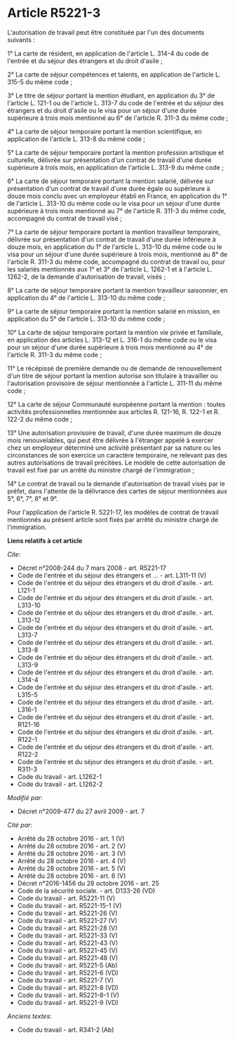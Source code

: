 # Article R5221-3

L'autorisation de travail peut être constituée par l'un des documents suivants : 

1° La carte de résident, en application de l'article L. 314-4 du code de l'entrée et du séjour des étrangers et du droit
d'asile ; 

2° La carte de séjour compétences et talents, en application de l'article L. 315-5 du même code ; 

3° Le titre de séjour portant la mention étudiant, en application du 3° de l'article L. 121-1 ou de l'article L. 313-7 du
code de l'entrée et du séjour des étrangers et du droit d'asile ou le visa pour un séjour d'une durée supérieure à trois mois
mentionné au 6° de l'article R. 311-3 du même code ; 

4° La carte de séjour temporaire portant la mention scientifique, en application de l'article L. 313-8 du même code ; 

5° La carte de séjour temporaire portant la mention profession artistique et culturelle, délivrée sur présentation d'un
contrat de travail d'une durée supérieure à trois mois, en application de l'article L. 313-9 du même code ; 

6° La carte de séjour temporaire portant la mention salarié, délivrée sur présentation d'un contrat de travail d'une durée
égale ou supérieure à douze mois conclu avec un employeur établi en France, en application du 1° de l'article L. 313-10 du
même code ou le visa pour un séjour d'une durée supérieure à trois mois mentionné au 7° de l'article R. 311-3 du même code,
accompagné du contrat de travail visé ; 

7° La carte de séjour temporaire portant la mention travailleur temporaire, délivrée sur présentation d'un contrat de travail
d'une durée inférieure à douze mois, en application du 1° de l'article L. 313-10 du même code ou le visa pour un séjour d'une
durée supérieure à trois mois, mentionné au 8° de l'article R. 311-3 du même code, accompagné du contrat de travail ou, pour
les salariés mentionnés aux 1° et 3° de l'article L. 1262-1 et à l'article L. 1262-2, de la demande d'autorisation de
travail, visés ; 

8° La carte de séjour temporaire portant la mention travailleur saisonnier, en application du 4° de l'article L. 313-10 du
même code ; 

9° La carte de séjour temporaire portant la mention salarié en mission, en application du 5° de l'article L. 313-10 du même
code ; 

10° La carte de séjour temporaire portant la mention vie privée et familiale, en application des articles L. 313-12 et L.
316-1 du même code ou le visa pour un séjour d'une durée supérieure à trois mois mentionné au 4° de l'article R. 311-3 du
même code ; 

11° Le récépissé de première demande ou de demande de renouvellement d'un titre de séjour portant la mention autorise son
titulaire à travailler ou l'autorisation provisoire de séjour mentionnée à l'article L. 311-11 du même code ; 

12° La carte de séjour Communauté européenne portant la mention : toutes activités professionnelles mentionnée aux articles
R. 121-16, R. 122-1 et R. 122-2 du même code ; 

13° Une autorisation provisoire de travail, d'une durée maximum de douze mois renouvelables, qui peut être délivrée à
l'étranger appelé à exercer chez un employeur déterminé une activité présentant par sa nature ou les circonstances de son
exercice un caractère temporaire, ne relevant pas des autres autorisations de travail précitées. Le modèle de cette
autorisation de travail est fixé par un arrêté du ministre chargé de l'immigration ; 

14° Le contrat de travail ou la demande d'autorisation de travail visés par le préfet, dans l'attente de la délivrance des
cartes de séjour mentionnées aux 5°, 6°, 7°, 8° et 9°. 

Pour l'application de l'article R. 5221-17, les modèles de contrat de travail mentionnés au présent article sont fixés par
arrêté du ministre chargé de l'immigration.

**Liens relatifs à cet article**

_Cite_:

  - Décret n°2008-244 du 7 mars 2008 - art. R5221-17
  - Code de l'entrée et du séjour des étrangers et ... - art. L311-11 (V)
  - Code de l'entrée et du séjour des étrangers et du droit d'asile. - art. L121-1
  - Code de l'entrée et du séjour des étrangers et du droit d'asile. - art. L313-10
  - Code de l'entrée et du séjour des étrangers et du droit d'asile. - art. L313-12
  - Code de l'entrée et du séjour des étrangers et du droit d'asile. - art. L313-7
  - Code de l'entrée et du séjour des étrangers et du droit d'asile. - art. L313-8
  - Code de l'entrée et du séjour des étrangers et du droit d'asile. - art. L313-9
  - Code de l'entrée et du séjour des étrangers et du droit d'asile. - art. L314-4
  - Code de l'entrée et du séjour des étrangers et du droit d'asile. - art. L315-5
  - Code de l'entrée et du séjour des étrangers et du droit d'asile. - art. L316-1
  - Code de l'entrée et du séjour des étrangers et du droit d'asile. - art. R121-16
  - Code de l'entrée et du séjour des étrangers et du droit d'asile. - art. R122-1
  - Code de l'entrée et du séjour des étrangers et du droit d'asile. - art. R122-2
  - Code de l'entrée et du séjour des étrangers et du droit d'asile. - art. R311-3
  - Code du travail - art. L1262-1
  - Code du travail - art. L1262-2

_Modifié par_:

  - Décret n°2009-477 du 27 avril 2009 - art. 7

_Cité par_:

  - Arrêté du 28 octobre 2016 - art. 1 (V)
  - Arrêté du 28 octobre 2016 - art. 2 (V)
  - Arrêté du 28 octobre 2016 - art. 3 (V)
  - Arrêté du 28 octobre 2016 - art. 4 (V)
  - Arrêté du 28 octobre 2016 - art. 5 (V)
  - Arrêté du 28 octobre 2016 - art. 6 (V)
  - Décret n°2016-1456 du 28 octobre 2016 - art. 25
  - Code de la sécurité sociale. - art. D133-26 (VD)
  - Code du travail - art. R5221-11 (V)
  - Code du travail - art. R5221-15-1 (V)
  - Code du travail - art. R5221-26 (V)
  - Code du travail - art. R5221-27 (V)
  - Code du travail - art. R5221-28 (V)
  - Code du travail - art. R5221-33 (V)
  - Code du travail - art. R5221-43 (V)
  - Code du travail - art. R5221-45 (V)
  - Code du travail - art. R5221-48 (V)
  - Code du travail - art. R5221-5 (Ab)
  - Code du travail - art. R5221-6 (VD)
  - Code du travail - art. R5221-7 (V)
  - Code du travail - art. R5221-8 (VD)
  - Code du travail - art. R5221-8-1 (V)
  - Code du travail - art. R5221-9 (VD)

_Anciens textes_:

  - Code du travail - art. R341-2 (Ab)
